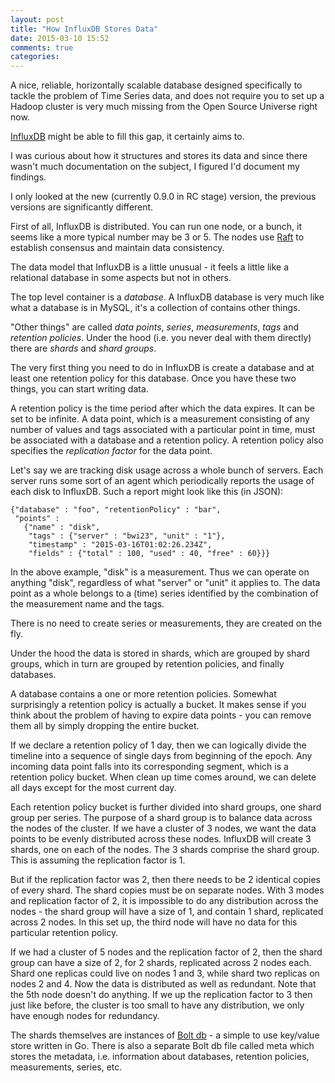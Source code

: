 ```yaml
---
layout: post
title: "How InfluxDB Stores Data"
date: 2015-03-10 15:52
comments: true
categories:
---
```


A nice, reliable, horizontally scalable database designed specifically
to tackle the problem of Time Series data, and does not require
you to set up a Hadoop cluster is very much missing from the Open
Source Universe right now.

[InfluxDB](https://github.com/influxdb/influxdb) might be able to fill this gap, it certainly aims to.


I was curious about how it structures and stores its data and since
there wasn't much documentation on the subject, I figured I'd document
my findings.

I only looked at the new (currently 0.9.0 in RC stage) version, the
previous versions are significantly different.

First of all, InfluxDB is distributed. You can run one node, or a
bunch, it seems like a more typical number may be 3 or 5. The nodes
use [Raft](https://github.com/goraft/raft) to establish consensus and maintain data consistency.

The data model that InfluxDB is a little unusual - it feels a little
like a relational database in some aspects but not in others.

The top level container is a _database_. A InfluxDB database is very
much like what a database is in MySQL, it's a collection of contains
other things.

"Other things" are called _data points_, _series_, _measurements_,
_tags_ and _retention policies_. Under the hood (i.e. you never deal
with them directly) there are _shards_ and _shard groups_.

The very first thing you need to do in InfluxDB is create a database
and at least one retention policy for this database. Once you have
these two things, you can start writing data.

A retention policy is the time period after which the data expires. It
can be set to be infinite. A data point, which is a measurement
consisting of any number of values and tags associated with a
particular point in time, must be associated with a database and a
retention policy. A retention policy also specifies the _replication
factor_ for the data point.

Let's say we are tracking disk usage across a whole bunch of
servers. Each server runs some sort of an agent which periodically
reports the usage of each disk to InfluxDB. Such a report might look
like this (in JSON):

```
{"database" : "foo", "retentionPolicy" : "bar",
 "points" :
   {"name" : "disk",
    "tags" : {"server" : "bwi23", "unit" : "1"},
    "timestamp" : "2015-03-16T01:02:26.234Z",
    "fields" : {"total" : 100, "used" : 40, "free" : 60}}}
```

In the above example, "disk" is a measurement. Thus we can operate on
anything "disk", regardless of what "server" or "unit" it applies
to. The data point as a whole belongs to a (time) series identified by
the combination of the measurement name and the tags.

There is no need to create series or measurements, they are created on
the fly.

Under the hood the data is stored in shards, which are grouped by
shard groups, which in turn are grouped by retention policies, and
finally databases.

A database contains a one or more retention policies. Somewhat
surprisingly a retention policy is actually a bucket. It makes sense
if you think about the problem of having to expire data points - you
can remove them all by simply dropping the entire bucket.

If we declare a retention policy of 1 day, then we can logically
divide the timeline into a sequence of single days from beginning of
the epoch. Any incoming data point falls into its corresponding
segment, which is a retention policy bucket. When clean up time comes
around, we can delete all days except for the most current day.

Each retention policy bucket is further divided into shard groups, one
shard group per series. The purpose of a shard group is to balance
data across the nodes of the cluster. If we have a cluster of 3 nodes,
we want the data points to be evenly distributed across these
nodes. InfluxDB will create 3 shards, one on each of the nodes. The 3
shards comprise the shard group. This is assuming the replication
factor is 1.

But if the replication factor was 2, then there needs to be 2
identical copies of every shard. The shard copies must be on separate
nodes. With 3 modes and replication factor of 2, it is impossible to
do any distribution across the nodes - the shard group will have a
size of 1, and contain 1 shard, replicated across 2 nodes. In this set
up, the third node will have no data for this particular retention
policy.

If we had a cluster of 5 nodes and the replication factor of 2, then
the shard group can have a size of 2, for 2 shards, replicated across
2 nodes each. Shard one replicas could live on nodes 1 and 3, while
shard two replicas on nodes 2 and 4. Now the data is distributed as
well as redundant. Note that the 5th node doesn't do anything. If we
up the replication factor to 3 then just like before, the cluster is
too small to have any distribution, we only have enough nodes for
redundancy.

The shards themselves are instances of [Bolt db](https://github.com/boltdb/bolt) - a simple to use key/value store
written in Go. There is also a separate Bolt db file called meta which
stores the metadata, i.e. information about databases, retention
policies, measurements, series, etc.
